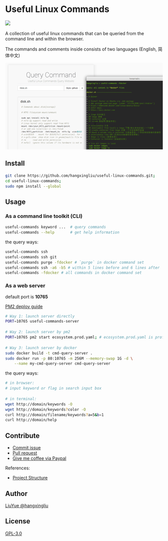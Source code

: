# Useful Linux Commands

<a href="https://www.npmjs.com/package/useful-linux-commands">
<img src="https://img.shields.io/npm/v/useful-linux-commands.svg?style=flat-square" />
</a>

A collection of useful linux commands that can be queried from the command line and within the browser.

The commands and comments inside consists of two languages (English, 简体中文)

![screenshot](screenshots/1.png)

## Install

``` bash
git clone https://github.com/hangxingliu/useful-linux-commands.git;
cd useful-linux-commands;
sudo npm install --global
```

## Usage

### As a command line toolkit (CLI)

``` bash
useful-commands keyword ...  # query commands
useful-commands --help       # get help information
```

the query ways:

``` bash
useful-commands ssh
useful-commands ssh git
useful-commands purge -fdocker # `purge` in docker command set
useful-commands ssh -a6 -b5 # within 5 lines before and 6 lines after 
useful-commands -fdocker # all commands in docker command set
```

### As a web server

default port is **10765**

[PM2 deploy guide](docs/PM2_DEPLOY.md)

``` bash
# Way 1: launch server directly
PORT=10765 useful-commands-server

# Way 2: launch server by pm2
PORT=10765 pm2 start ecosystem.prod.yaml; # ecosystem.prod.yaml is profile for production mode

# Way 3: launch server by docker
sudo docker build -t cmd-query-server .
sudo docker run -p 80:10765 -m 256M --memory-swap 1G -d \
	--name my-cmd-query-server cmd-query-server
```

the query ways:

``` bash
# in browser:
# input keyword or flag in search input box

# in terminal:
wget http://domain/keywords -O
wget http://domain/keywords?color -O
curl http://domain/filename/keywords?a=5&b=1
curl http://domain/help
```

## Contribute

- [Commit issue](https://github.com/hangxingliu/useful-linux-commands/issues)
- [Pull request](https://github.com/hangxingliu/useful-linux-commands/pulls)
- [Give me coffee via Paypal](https://www.paypal.me/hangxingliu)

References:

- [Project Structure](docs/PROJECT-STRUCT.md)


## Author

[LiuYue @hangxingliu](https://github.com/hangxingliu)

## License

[GPL-3.0](LICENSE)
